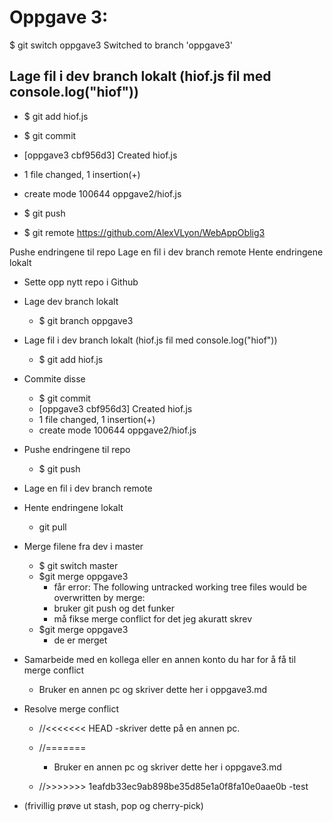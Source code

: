 # Oppgave 3:



$ git switch oppgave3
Switched to branch 'oppgave3'

## Lage fil i dev branch lokalt (hiof.js fil med console.log("hiof"))

- $ git add hiof.js

- $ git commit
 - [oppgave3 cbf956d3] Created hiof.js
 - 1 file changed, 1 insertion(+)
 - create mode 100644 oppgave2/hiof.js

- $ git push

- $ git remote https://github.com/AlexVLyon/WebAppOblig3

Pushe endringene til repo
Lage en fil i dev branch remote
Hente endringene lokalt


- Sette opp nytt repo i Github
- Lage dev branch lokalt
    - $ git branch oppgave3
- Lage fil i dev branch lokalt (hiof.js fil med console.log("hiof"))
    - $ git add hiof.js
- Commite disse
    - $ git commit
     - [oppgave3 cbf956d3] Created hiof.js
     - 1 file changed, 1 insertion(+)
     - create mode 100644 oppgave2/hiof.js

- Pushe endringene til repo
    - $ git push
- Lage en fil i dev branch remote
- Hente endringene lokalt
    - git pull
- Merge filene fra dev i master
    - $ git switch master
    - $git merge oppgave3
        - får error: The following untracked working tree files would be overwritten by merge:
        - bruker git push og det funker
        - må fikse merge conflict for det jeg akuratt skrev
    - $git merge oppgave3
        - de er merget 
- Samarbeide med en kollega eller en annen konto du har for å få til merge conflict
    - Bruker en annen pc og skriver dette her i oppgave3.md



- Resolve merge conflict


    - //<<<<<<< HEAD
        -skriver dette på en annen pc.

    - //=======
        - Bruker en annen pc og skriver dette her i oppgave3.md
    - //>>>>>>> 1eafdb33ec9ab898be35d85e1a0f8fa10e0aae0b
    -test
    
- (frivillig prøve ut stash, pop og cherry-pick)